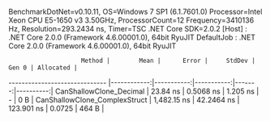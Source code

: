 
BenchmarkDotNet=v0.10.11, OS=Windows 7 SP1 (6.1.7601.0)
Processor=Intel Xeon CPU E5-1650 v3 3.50GHz, ProcessorCount=12
Frequency=3410136 Hz, Resolution=293.2434 ns, Timer=TSC
.NET Core SDK=2.0.2
  [Host]     : .NET Core 2.0.0 (Framework 4.6.00001.0), 64bit RyuJIT
  DefaultJob : .NET Core 2.0.0 (Framework 4.6.00001.0), 64bit RyuJIT


                        Method |        Mean |      Error |     StdDev |  Gen 0 | Allocated |
------------------------------ |------------:|-----------:|-----------:|-------:|----------:|
       CanShallowClone_Decimal |    23.84 ns |  0.5068 ns |   1.205 ns |      - |       0 B |
 CanShallowClone_ComplexStruct | 1,482.15 ns | 42.2464 ns | 123.901 ns | 0.0725 |     464 B |
